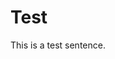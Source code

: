 <!DOCTYPE html> 
  <html lang="en"> 
    <div>
     <h1>Test</h1>
     <p>This is a test sentence.</p>
    </div>
  </html> 

